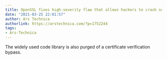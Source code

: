 ```yaml
---
title: OpenSSL fixes high-severity flaw that allows hackers to crash servers
date: "2021-03-25 22:01:57"
author: Ars Technica
authorlink: https://arstechnica.com/?p=1752244
tags:
- Ars-Technica
---
```

The widely used code library is also purged of a certificate verification bypass.